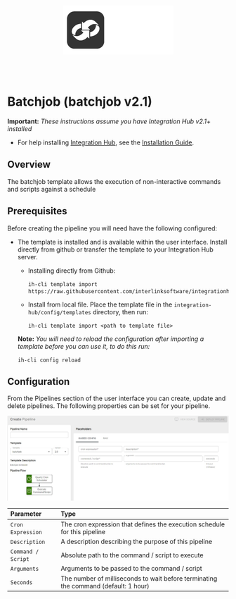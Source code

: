 <p align="center">
<img src="../../../assets/images/interlink-software.png" />
</p>
<br><br>

# Batchjob (batchjob v2.1)

**Important:** _These instructions assume you have Integration Hub v2.1+ installed_

- For help installing [Integration Hub](https://docs.interlinksoftware.com/ih/latest/index.html), see the [Installation Guide](https://docs.interlinksoftware.com/ih/latest/install/install_overview.html).

## Overview

The batchjob template allows the execution of non-interactive commands and scripts against a schedule

## Prerequisites

Before creating the pipeline you will need have the following configured:

- The template is installed and is available within the user interface. Install directly from github or transfer the template to your Integration Hub server.

  - Installing directly from Github:

    ```
    ih-cli template import https://raw.githubusercontent.com/interlinksoftware/integrationhub/main/templates/batchjob/<version>/readme.md
    ```

  - Install from local file. Place the template file in the `integration-hub/config/templates` directory, then run:

    ```
    ih-cli template import <path to template file>
    ```

  **Note:** _You will need to reload the configuration after importing a template before you can use it, to do this run:_

  ```
  ih-cli config reload
  ```

## Configuration

From the Pipelines section of the user interface you can create, update and delete pipelines. The following properties can be set for your pipeline.

<img src="../../../assets/images/batchjob/create_pipeline.jpg" width="800" />

<br />

| Parameter          | Type                                                                                |
| :----------------- | :---------------------------------------------------------------------------------- |
| `Cron Expression`  | The cron expression that defines the execution schedule for this pipeline           |
| `Description`      | A description describing the purpose of this pipeline                               |
| `Command / Script` | Absolute path to the command / script to execute                                    |
| `Arguments`        | Arguments to be passed to the command / script                                      |
| `Seconds`          | The number of milliseconds to wait before terminating the command (default: 1 hour) |
